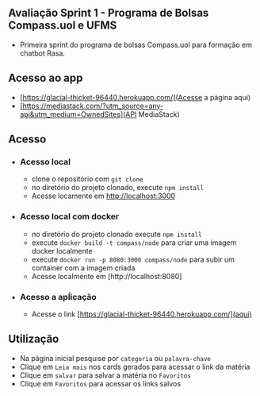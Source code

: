## Avaliação Sprint 1 - Programa de Bolsas Compass.uol e UFMS
- Primeira sprint do programa de bolsas Compass.uol para formação em chatbot Rasa.

## Acesso ao app
- [https://glacial-thicket-96440.herokuapp.com/](Acesse a página aqui)
- [https://mediastack.com/?utm_source=any-api&utm_medium=OwnedSites](API MediaStack)


## Acesso
- ### Acesso local 
    - clone o repositório com `git clone`
    - no diretório do projeto clonado, execute `npm install`
    - Acesse locamente em [http://localhost:3000](http://localhost:3000)

- ### Acesso local com docker
    - no diretório do projeto clonado execute `npm install`
    - execute `docker build -t compass/node` para criar uma imagem docker localmente
    - execute `docker run -p 8080:3000 compass/node` para subir um container com a imagem criada
    - Acesse localmente em [http://localhost:8080]

- ### Acesso a apĺicação
    - Acesse o link [https://glacial-thicket-96440.herokuapp.com/](aqui)

## Utilização
- Na página inicial pesquise por `categoria` ou `palavra-chave`
- Clique em `Leia mais` nos cards gerados para acessar o link da matéria
- Clique em `salvar` para salvar a matéria no `Favoritos`
- Clique em `Favoritos` para acessar os links salvos

